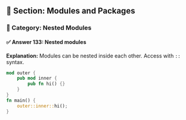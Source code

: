 ## 📘 Section: Modules and Packages  
### 🔹 Category: Nested Modules  
#### ✅ Answer 133: Nested modules

**Explanation:**
Modules can be nested inside each other. Access with `::` syntax.

```rust
mod outer {
    pub mod inner {
        pub fn hi() {}
    }
}
fn main() {
    outer::inner::hi();
}
```
